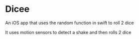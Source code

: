 # Dicee
An iOS app that uses the random function in swift to roll 2 dice

It uses motion sensors to detect a shake and then rolls 2 dice
